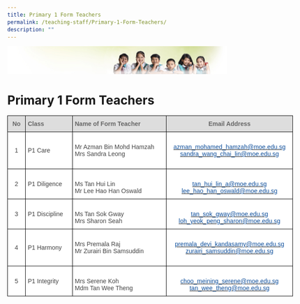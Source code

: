 ```yaml
---
title: Primary 1 Form Teachers
permalink: /teaching-staff/Primary-1-Form-Teachers/
description: ""
---
```

![](/images/Banner.jpg)

Primary 1 Form Teachers
=======================

<style type="text/css">
.tg  {border-collapse:collapse;border-spacing:0;}
.tg td{border-color:black;border-style:solid;border-width:1px;font-family:Arial, sans-serif;font-size:14px;
  overflow:hidden;padding:10px 5px;word-break:normal;}
.tg th{border-color:black;border-style:solid;border-width:1px;font-family:Arial, sans-serif;font-size:14px;
  font-weight:normal;overflow:hidden;padding:10px 5px;word-break:normal;}
.tg .tg-sxkx{background-color:#FFF;color:#454545;text-align:center;vertical-align:top}
.tg .tg-a4yv{background-color:#DDD;color:#666;font-weight:bold;text-align:center;vertical-align:top}
.tg .tg-6wao{background-color:#FFF;color:#10509C;text-align:center;vertical-align:top}
.tg .tg-fwnj{background-color:#FFF;color:#454545;text-align:left;vertical-align:top}
.tg .tg-e14l{background-color:#DDD;color:#666;font-weight:bold;text-align:left;vertical-align:top}
.tg .tg-ncov{background-color:#FFF;color:#454545;text-align:center;vertical-align:middle}
.tg .tg-sdzj{background-color:#FFF;color:#454545;text-align:left;vertical-align:middle}
</style>
<table class="tg" style="undefined;table-layout: fixed; width: 655px">
<colgroup>
<col style="width: 41px">
<col style="width: 108px">
<col style="width: 216px">
<col style="width: 290px">
</colgroup>
<thead>
  <tr>
    <th class="tg-a4yv">No</th>
    <th class="tg-e14l">Class</th>
    <th class="tg-e14l">Name of Form Teacher</th>
    <th class="tg-a4yv">Email Address</th>
  </tr>
</thead>
<tbody>
  <tr>
    <td class="tg-ncov">1</td>
    <td class="tg-sdzj">P1 Care</td>
    <td class="tg-sdzj">Mr Azman Bin Mohd Hamzah<br>Mrs Sandra Leong<br></td>
    <td class="tg-6wao"><br><a href="mailto:azman_mohamed_hamzah@moe.edu.sg" target="_blank" rel="noopener noreferrer"><span style="text-decoration:none;color:#10509C">azman_mohamed_hamzah@moe.edu.sg</span></a><br><a href="mailto:sandra_wang_chai_lin@moe.edu.sg" target="_blank" rel="noopener noreferrer"><span style="color:#10509C">sandra_wang_chai_lin@moe.edu.sg</span></a><br><br></td>
  </tr>
  <tr>
    <td class="tg-ncov">2</td>
    <td class="tg-sdzj">P1 Diligence</td>
    <td class="tg-sdzj"><br>Ms Tan Hui Lin <br>Mr Lee Hao Han Oswald<br></td>
    <td class="tg-6wao"><br><a href="mailto:tan_hui_lin_a@moe.edu.sg" target="_blank" rel="noopener noreferrer"><span style="text-decoration:none;color:#10509C">tan_hui_lin_a@moe.edu.sg</span></a><br><a href="mailto:lee_hao_han_oswald@moe.edu.sg" target="_blank" rel="noopener noreferrer"><span style="text-decoration:none;color:#10509C">lee_hao_han_oswald@moe.edu.sg</span></a><br></td>
  </tr>
  <tr>
    <td class="tg-ncov">3</td>
    <td class="tg-sdzj">P1 Discipline</td>
    <td class="tg-fwnj"><br>Ms Tan Sok Gway<br>Mrs Sharon Seah<br></td>
    <td class="tg-6wao"><br><a href="mailto:tan_sok_gway@moe.edu.sg" target="_blank" rel="noopener noreferrer"><span style="text-decoration:none;color:#10509C">tan_sok_gway@moe.edu.sg</span></a><br><a href="mailto:loh_yeok_peng_sharon@moe.edu.sg" target="_blank" rel="noopener noreferrer"><span style="text-decoration:none;color:#10509C">loh_yeok_peng_sharon@moe.edu.sg</span></a><br></td>
  </tr>
  <tr>
    <td class="tg-ncov">4</td>
    <td class="tg-sdzj">P1 Harmony</td>
    <td class="tg-sdzj"><br>Mrs Premala Raj<br>Mr Zurairi Bin Samsuddin<br><br></td>
    <td class="tg-sxkx"><br><a href="mailto:premala_devi_kandasamy@moe.edu.sg" target="_blank" rel="noopener noreferrer"><span style="text-decoration:none;color:#10509C">premala_devi_kandasamy@moe.edu.sg</span></a><br><a href="mailto:zurairi_samsuddin@moe.edu.sg" target="_blank" rel="noopener noreferrer"><span style="color:#10509C">zurairi_samsuddin@moe.edu.sg</span></a><br><br></td>
  </tr>
  <tr>
    <td class="tg-ncov"> 5</td>
    <td class="tg-sdzj"> P1 Integrity</td>
    <td class="tg-sdzj"><br>Mrs Serene Koh<br>Mdm Tan Wee Theng <br></td>
    <td class="tg-6wao"><br><a href="mailto:choo_meining_serene@moe.edu.sg" target="_blank" rel="noopener noreferrer"><span style="text-decoration:none;color:#10509C">choo_meining_serene@moe.edu.sg</span></a><br><a href="mailto:tan_wee_theng@moe.edu.sg" target="_blank" rel="noopener noreferrer"><span style="text-decoration:none;color:#10509C">tan_wee_theng@moe.edu.sg</span></a></td>
  </tr>
</tbody>
</table>